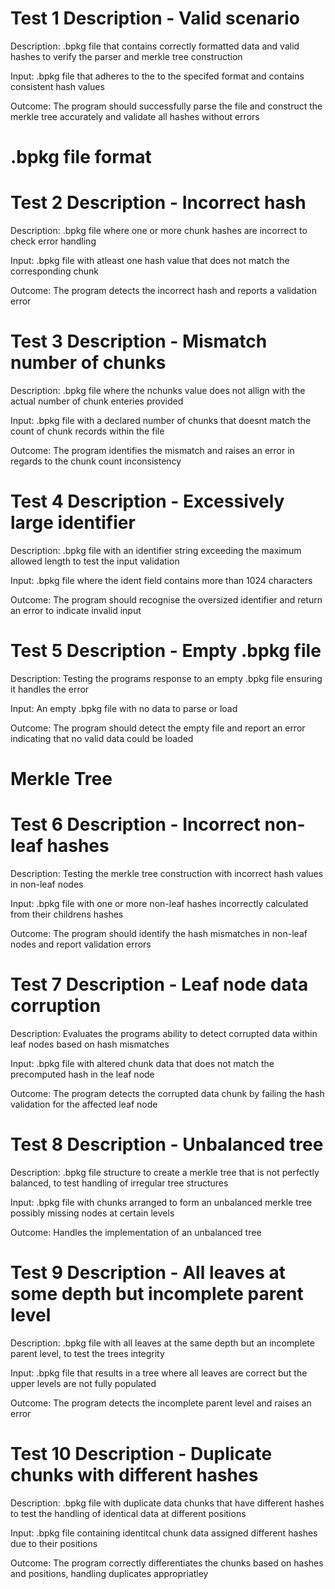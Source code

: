 # Test 1 Description - Valid scenario
Description: .bpkg file that contains correctly formatted data and
        valid hashes to verify the parser and merkle tree construction

Input: .bpkg file that adheres to the to the specifed format and contains 
        consistent hash values

Outcome: The program should successfully parse the file and construct the 
        merkle tree accurately and validate all hashes without errors

# .bpkg file format

# Test 2 Description - Incorrect hash
Description: .bpkg file where one or more chunk hashes are incorrect to 
        check error handling

Input: .bpkg file with atleast one hash value that does not match the 
        corresponding chunk

Outcome: The program detects the incorrect hash and reports a validation 
        error

# Test 3 Description - Mismatch number of chunks
Description: .bpkg file where the nchunks value does not allign with the 
        actual number of chunk enteries provided

Input: .bpkg file with a declared number of chunks that doesnt match the 
        count of chunk records within the file

Outcome: The program identifies the mismatch and raises an error in regards 
        to the chunk count inconsistency

# Test 4 Description - Excessively large identifier
Description: .bpkg file with an identifier string exceeding the maximum 
        allowed length to test the input validation

Input: .bpkg file where the ident field contains more than 1024 characters

Outcome: The program should recognise the oversized identifier and return an 
        error to indicate invalid input

# Test 5 Description - Empty .bpkg file
Description: Testing the programs response to an empty .bpkg file ensuring 
        it handles the error

Input: An empty .bpkg file with no data to parse or load

Outcome: The program should detect the empty file and report an error 
        indicating that no valid data could be loaded

# Merkle Tree

# Test 6 Description - Incorrect non-leaf hashes
Description: Testing the merkle tree construction with incorrect hash 
        values in non-leaf nodes

Input: .bpkg file with one or more non-leaf hashes incorrectly calculated 
        from their childrens hashes

Outcome: The program should identify the hash mismatches in non-leaf nodes 
        and report validation errors

# Test 7 Description - Leaf node data corruption
Description: Evaluates the programs ability to detect corrupted data within 
        leaf nodes based on hash mismatches

Input: .bpkg file with altered chunk data that does not match the precomputed 
        hash in the leaf node

Outcome: The program detects the corrupted data chunk by failing the hash 
        validation for the affected leaf node

# Test 8 Description - Unbalanced tree
Description: .bpkg file structure to create a merkle tree that is not 
        perfectly balanced, to test handling of irregular tree structures

Input: .bpkg file with chunks arranged to form an unbalanced merkle tree 
        possibly missing nodes at certain levels

Outcome: Handles the implementation of an unbalanced tree

# Test 9 Description - All leaves at some depth but incomplete parent level
Description: .bpkg file with all leaves at the same depth but an incomplete 
        parent level, to test the trees integrity

Input: .bpkg file that results in a tree where all leaves are correct but 
        the upper levels are not fully populated

Outcome: The program detects the incomplete parent level and raises an error

# Test 10 Description - Duplicate chunks with different hashes
Description: .bpkg file with duplicate data chunks that have different 
        hashes to test the handling of identical data at different positions

Input: .bpkg file containing identitcal chunk data assigned different 
        hashes due to their positions

Outcome: The program correctly differentiates the chunks based on hashes 
        and positions, handling duplicates appropriatley
